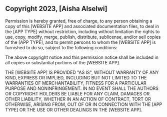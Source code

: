 ## Copyright 2023, [Aisha Alselwi]

Permission is hereby granted, free of charge, to any person obtaining a copy of this [WEBSITE APP] and associated documentation files, to deal in the [APP TYPE] without restriction, including without limitation the rights to use, copy, modify, merge, publish, distribute, sublicense, and/or sell copies of the [APP TYPE], and to permit persons to whom the [WEBSITE APP] is furnished to do so, subject to the following conditions:

The above copyright notice and this permission notice shall be included in all copies or substantial portions of the [WEBSITE APP].

THE [WEBSITE APP] IS PROVIDED "AS IS", WITHOUT WARRANTY OF ANY KIND, EXPRESS OR IMPLIED, INCLUDING BUT NOT LIMITED TO THE WARRANTIES OF MERCHANTABILITY, FITNESS FOR A PARTICULAR PURPOSE AND NONINFRINGEMENT. IN NO EVENT SHALL THE AUTHORS OR COPYRIGHT HOLDERS BE LIABLE FOR ANY CLAIM, DAMAGES OR OTHER LIABILITY, WHETHER IN AN ACTION OF CONTRACT, TORT OR OTHERWISE, ARISING FROM, OUT OF OR IN CONNECTION WITH THE [APP TYPE] OR THE USE OR OTHER DEALINGS IN THE [WEBSITE APP].
